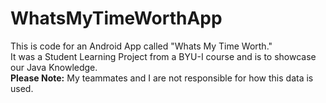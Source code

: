# WhatsMyTimeWorthApp
This is code for an Android App called "Whats My Time Worth."<br>
It was a Student Learning Project from a BYU-I course and is to showcase our Java Knowledge.<br>
<b>Please Note:</b> My teammates and I are not responsible for how this data is used.<br>

